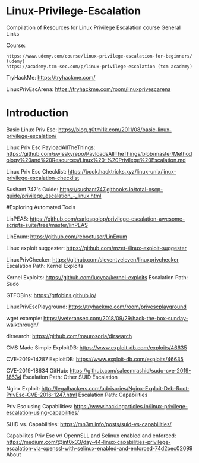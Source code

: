 # Linux-Privilege-Escalation

Compilation of Resources for Linux Privilege Escalation course
General Links


Course:

    https://www.udemy.com/course/linux-privilege-escalation-for-beginners/ (udemy)
    https://academy.tcm-sec.com/p/linux-privilege-escalation (tcm academy)


TryHackMe: https://tryhackme.com/

LinuxPrivEscArena: https://tryhackme.com/room/linuxprivescarena

# Introduction

Basic Linux Priv Esc: https://blog.g0tmi1k.com/2011/08/basic-linux-privilege-escalation/

Linux Priv Esc PayloadAllTheThings: https://github.com/swisskyrepo/PayloadsAllTheThings/blob/master/Methodology%20and%20Resources/Linux%20-%20Privilege%20Escalation.md

Linux Priv Esc Checklist: https://book.hacktricks.xyz/linux-unix/linux-privilege-escalation-checklist

Sushant 747's Guide: https://sushant747.gitbooks.io/total-oscp-guide/privilege_escalation_-_linux.html

#Exploring Automated Tools

LinPEAS: https://github.com/carlospolop/privilege-escalation-awesome-scripts-suite/tree/master/linPEAS

LinEnum: https://github.com/rebootuser/LinEnum

Linux exploit suggester: https://github.com/mzet-/linux-exploit-suggester

LinuxPrivChecker: https://github.com/sleventyeleven/linuxprivchecker
Escalation Path: Kernel Exploits

Kernel Exploits: https://github.com/lucyoa/kernel-exploits
Escalation Path: Sudo

GTFOBins: https://gtfobins.github.io/

LinuxPrivEscPlayground: https://tryhackme.com/room/privescplayground

wget example: https://veteransec.com/2018/09/29/hack-the-box-sunday-walkthrough/

dirsearch: https://github.com/maurosoria/dirsearch

CMS Made Simple ExploitDB: https://www.exploit-db.com/exploits/46635

CVE-2019-14287 ExploitDB: https://www.exploit-db.com/exploits/46635

CVE-2019-18634 GitHub: https://github.com/saleemrashid/sudo-cve-2019-18634
Escalation Path: Other SUID Escalation

Nginx Exploit: http://legalhackers.com/advisories/Nginx-Exploit-Deb-Root-PrivEsc-CVE-2016-1247.html
Escalation Path: Capabilities

Priv Esc using Capabilities: https://www.hackingarticles.in/linux-privilege-escalation-using-capabilities/

SUID vs. Capabilities: https://mn3m.info/posts/suid-vs-capabilities/

Capabilites Priv Esc w/ OpennSLL and Selinux enabled and enforced: https://medium.com/@int0x33/day-44-linux-capabilities-privilege-escalation-via-openssl-with-selinux-enabled-and-enforced-74d2bec02099
About

